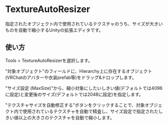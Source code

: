 # TextureAutoResizer

指定されたオブジェクト内で使用されているテクスチャのうち、サイズが大きいものを自動で縮小するUnityの拡張エディタです。

## 使い方
Tools > TextureAutoResizerを選択します。

"対象オブジェクト"のフィールドに、Hierarchy上に存在するオブジェクト(VRChatのアバターや衣装prefab等)をドラッグ&ドロップします。

"サイズ設定 (MaxSize)"から、縮小対象にしたいしきい値(デフォルトでは4096に設定)と変更後のサイズ(デフォルトでは2048に設定)を指定します。

"テクスチャサイズを自動修正する"ボタンをクリックすることで、対象オブジェクト内で使用されているテクスチャを自動で精査し、サイズ設定で指定されたしきい値以上の大きさのテクスチャを自動で縮小します。
